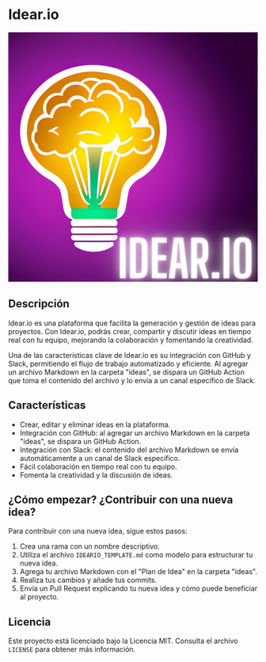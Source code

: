 # Idear.io
![idear.io](./idear-io-icon.png)
## Descripción

Idear.io es una plataforma que facilita la generación y gestión de ideas para proyectos. Con Idear.io, podrás crear, compartir y discutir ideas en tiempo real con tu equipo, mejorando la colaboración y fomentando la creatividad.

Una de las características clave de Idear.io es su integración con GitHub y Slack, permitiendo el flujo de trabajo automatizado y eficiente. Al agregar un archivo Markdown en la carpeta "ideas", se dispara un GitHub Action que toma el contenido del archivo y lo envía a un canal específico de Slack.

## Características

- Crear, editar y eliminar ideas en la plataforma.
- Integración con GitHub: al agregar un archivo Markdown en la carpeta "ideas", se dispara un GitHub Action.
- Integración con Slack: el contenido del archivo Markdown se envía automáticamente a un canal de Slack específico.
- Fácil colaboración en tiempo real con tu equipo.
- Fomenta la creatividad y la discusión de ideas.

## ¿Cómo empezar? ¿Contribuir con una nueva idea?

Para contribuir con una nueva idea, sigue estos pasos:

1. Crea una rama con un nombre descriptivo.
2. Utiliza el archivo `IDEARIO_TEMPLATE.md` como modelo para estructurar tu nueva idea.
3. Agrega tu archivo Markdown con el "Plan de Idea" en la carpeta "ideas".
4. Realiza tus cambios y añade tus commits.
5. Envía un Pull Request explicando tu nueva idea y cómo puede beneficiar al proyecto.

## Licencia

Este proyecto está licenciado bajo la Licencia MIT. Consulta el archivo `LICENSE` para obtener más información.
